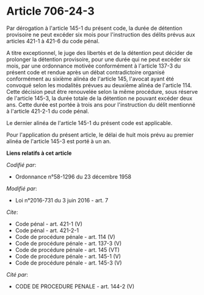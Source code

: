 # Article 706-24-3

Par dérogation à l'article 145-1 du présent code, la durée de détention provisoire ne peut excéder six mois pour
l'instruction des délits prévus aux articles 421-1 à 421-6 du code pénal. 

A titre exceptionnel, le juge des libertés et de la détention peut décider de prolonger la détention provisoire, pour une
durée qui ne peut excéder six mois, par une ordonnance motivée conformément à l'article 137-3 du présent code et rendue après
un débat contradictoire organisé conformément au sixième alinéa de l'article 145, l'avocat ayant été convoqué selon les
modalités prévues au deuxième alinéa de l'article 114. Cette décision peut être renouvelée selon la même procédure, sous
réserve de l'article 145-3, la durée totale de la détention ne pouvant excéder deux ans. Cette durée est portée à trois ans
pour l'instruction du délit mentionné à l'article 421-2-1 du code pénal. 

Le dernier alinéa de l'article 145-1 du présent code est applicable. 

Pour l'application du présent article, le délai de huit mois prévu au premier alinéa de l'article 145-3 est porté à un an.

**Liens relatifs à cet article**

_Codifié par_:

  - Ordonnance n°58-1296 du 23 décembre 1958

_Modifié par_:

  - Loi n°2016-731 du 3 juin 2016 - art. 7

_Cite_:

  - Code pénal - art. 421-1 (V)
  - Code pénal - art. 421-2-1
  - Code de procédure pénale - art. 114 (V)
  - Code de procédure pénale - art. 137-3 (V)
  - Code de procédure pénale - art. 145 (VT)
  - Code de procédure pénale - art. 145-1 (V)
  - Code de procédure pénale - art. 145-3 (V)

_Cité par_:

  - CODE DE PROCEDURE PENALE - art. 144-2 (V)
